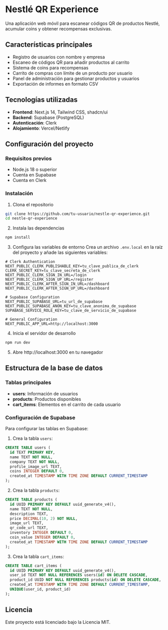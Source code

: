 # Nestlé QR Experience

Una aplicación web móvil para escanear códigos QR de productos Nestlé, acumular coins y obtener recompensas exclusivas.

## Características principales

- Registro de usuarios con nombre y empresa
- Escaneo de códigos QR para añadir productos al carrito
- Sistema de coins para recompensas
- Carrito de compras con límite de un producto por usuario
- Panel de administración para gestionar productos y usuarios
- Exportación de informes en formato CSV

## Tecnologías utilizadas

- **Frontend**: Next.js 14, Tailwind CSS, shadcn/ui
- **Backend**: Supabase (PostgreSQL)
- **Autenticación**: Clerk
- **Alojamiento**: Vercel/Netlify

## Configuración del proyecto

### Requisitos previos

- Node.js 18 o superior
- Cuenta en Supabase
- Cuenta en Clerk

### Instalación

1. Clona el repositorio
```bash
git clone https://github.com/tu-usuario/nestle-qr-experience.git
cd nestle-qr-experience
```

2. Instala las dependencias
```bash
npm install
```

3. Configura las variables de entorno
Crea un archivo `.env.local` en la raíz del proyecto y añade las siguientes variables:

```
# Clerk Authentication
NEXT_PUBLIC_CLERK_PUBLISHABLE_KEY=tu_clave_publica_de_clerk
CLERK_SECRET_KEY=tu_clave_secreta_de_clerk
NEXT_PUBLIC_CLERK_SIGN_IN_URL=/login
NEXT_PUBLIC_CLERK_SIGN_UP_URL=/register
NEXT_PUBLIC_CLERK_AFTER_SIGN_IN_URL=/dashboard
NEXT_PUBLIC_CLERK_AFTER_SIGN_UP_URL=/dashboard

# Supabase Configuration
NEXT_PUBLIC_SUPABASE_URL=tu_url_de_supabase
NEXT_PUBLIC_SUPABASE_ANON_KEY=tu_clave_anonima_de_supabase
SUPABASE_SERVICE_ROLE_KEY=tu_clave_de_servicio_de_supabase

# General Configuration
NEXT_PUBLIC_APP_URL=http://localhost:3000
```

4. Inicia el servidor de desarrollo
```bash
npm run dev
```

5. Abre http://localhost:3000 en tu navegador

## Estructura de la base de datos

### Tablas principales

- **users**: Información de usuarios
- **products**: Productos disponibles
- **cart_items**: Elementos en el carrito de cada usuario

### Configuración de Supabase

Para configurar las tablas en Supabase:

1. Crea la tabla `users`:
```sql
CREATE TABLE users (
  id TEXT PRIMARY KEY,
  name TEXT NOT NULL,
  company TEXT NOT NULL,
  profile_image_url TEXT,
  coins INTEGER DEFAULT 0,
  created_at TIMESTAMP WITH TIME ZONE DEFAULT CURRENT_TIMESTAMP
);
```

2. Crea la tabla `products`:
```sql
CREATE TABLE products (
  id UUID PRIMARY KEY DEFAULT uuid_generate_v4(),
  name TEXT NOT NULL,
  description TEXT,
  price DECIMAL(10, 2) NOT NULL,
  image_url TEXT,
  qr_code_url TEXT,
  inventory INTEGER DEFAULT 0,
  coin_value INTEGER DEFAULT 0,
  created_at TIMESTAMP WITH TIME ZONE DEFAULT CURRENT_TIMESTAMP
);
```

3. Crea la tabla `cart_items`:
```sql
CREATE TABLE cart_items (
  id UUID PRIMARY KEY DEFAULT uuid_generate_v4(),
  user_id TEXT NOT NULL REFERENCES users(id) ON DELETE CASCADE,
  product_id UUID NOT NULL REFERENCES products(id) ON DELETE CASCADE,
  created_at TIMESTAMP WITH TIME ZONE DEFAULT CURRENT_TIMESTAMP,
  UNIQUE(user_id, product_id)
);
```

## Licencia

Este proyecto está licenciado bajo la Licencia MIT.
